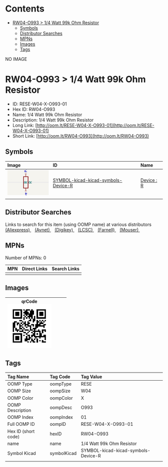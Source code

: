 



Contents
========

* [RW04-O993 > 1/4 Watt 99k Ohm Resistor](#rw04-o993--14-watt-99k-ohm-resistor)
	* [Symbols](#symbols)
	* [Distributor Searches](#distributor-searches)
	* [MPNs](#mpns)
	* [Images](#images)
	* [Tags](#tags)
  
NO IMAGE  
# RW04-O993 > 1/4 Watt 99k Ohm Resistor

- ID: RESE-W04-X-O993-01
- Hex ID: RW04-O993
- Name: 1/4 Watt 99k Ohm Resistor
- Description: 1/4 Watt 99k Ohm Resistor
- Long Link: [http://oom.lt/RESE-W04-X-O993-01](http://oom.lt/RESE-W04-X-O993-01)
- Short Link: [http://oom.lt/RW04-O993](http://oom.lt/RW04-O993)

## Symbols
  

|Image|ID|Name|
| :--- | :--- | :--- |
|[![](https://raw.githubusercontent.com/oomlout/oomlout_OOMP_eda_V2/main/SYMBOL/kicad/kicad-symbols/Device/R/image_140.png)](https://github.com/oomlout/oomlout_OOMP_eda_V2/tree/main/SYMBOL/kicad/kicad-symbols/Device/R/)|[SYMBOL-kicad-kicad-symbols-Device-R](https://github.com/oomlout/oomlout_OOMP_eda_V2/tree/main/SYMBOL/kicad/kicad-symbols/Device/R/)|[Device : R](https://github.com/oomlout/oomlout_OOMP_eda_V2/tree/main/SYMBOL/kicad/kicad-symbols/Device/R/)|
||||

## Distributor Searches
  
Links to search for this item (using OOMP name) at various distributors  
[(Aliexpress) ](https://www.aliexpress.com/wholesale?SearchText=11171/4+Watt+99k+Ohm+Resistor)&nbsp;&nbsp;&nbsp;[(Avnet) ](https://www.avnet.com/shop/us/search/1/4+Watt+99k+Ohm+Resistor)&nbsp;&nbsp;&nbsp;[(Digikey) ](https://www.digikey.co.uk/en/products/result?s=1/4+Watt+99k+Ohm+Resistor)&nbsp;&nbsp;&nbsp;[(LCSC) ](https://www.lcsc.com/search?q=1/4+Watt+99k+Ohm+Resistor)&nbsp;&nbsp;&nbsp;[(Farnell) ](https://uk.farnell.com/search?st=1/4+Watt+99k+Ohm+Resistor)&nbsp;&nbsp;&nbsp;[(Mouser) ](https://www.mouser.com/c/?q=1/4+Watt+99k+Ohm+Resistor)&nbsp;&nbsp;&nbsp;
## MPNs
  
Number of MPNs: 0  

|MPN|Direct Links|Search Links|
| :--- | :--- | :--- |
||||

## Images
  

|qrCode<br>[![](https://raw.githubusercontent.com/oomlout/oomlout_OOMP_parts_V2/main/RESE/W04/X/O993/01/qrCode_140.png)](https://github.com/oomlout/oomlout_OOMP_parts_V2/tree/main/RESE/W04/X/O993/01/qrCode.png)||||
| :---: | :---: | :---: | :---: |

## Tags
  

|Tag Name|Tag Code|Tag Value|
| :--- | :--- | :--- |
|OOMP Type|oompType|RESE|
|OOMP Size|oompSize|W04|
|OOMP Color|oompColor|X|
|OOMP Description|oompDesc|O993|
|OOMP Index|oompIndex|01|
|Full OOMP ID|oompID|RESE-W04-X-O993-01|
|Hex ID (short code)|hexID|RW04-O993|
|name|name|1/4 Watt 99k Ohm Resistor|
|Symbol Kicad|symbolKicad|SYMBOL-kicad-kicad-symbols-Device-R|
||||
